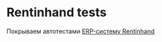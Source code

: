 <h1>Rentinhand tests</h1>

<p>Покрываем автотестами <a href="https://staging.rentinhand.ru/">ERP-систему Rentinhand</a><p>
